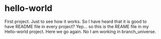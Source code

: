 # hello-world
First project. Just to see how it works.
So I have heard that it is good to have README file in every project?
Yep... so this is the REAME file in my Hello-world project.
Here we go again. No I am working in branch_universe.
